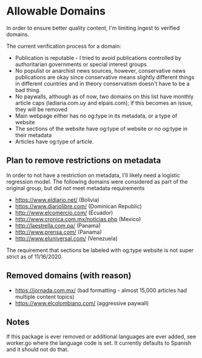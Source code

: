 # Allowable Domains

In order to ensure better quality content, I'm limiting ingest to verified domains.

The current verification process for a domain:
- Publication is reputable - I tried to avoid publications controlled by authoritarian governments or special interest groups
- No populist or anarchist news sources, however, conservative news publications are okay since conservative means slightly different things in different countries and in theory conservatism doesn't have to be a bad thing.
- No paywalls, although as of now, two domains on this list have monthly article caps (ladiaria.com.uy and elpais.com); if this becomes an issue, they will be removed
- Main webpage either has no og:type in its metadata, or a type of website
- The sections of the website have og:type of website or no og:type in their  metadata
- Articles have og:type of article.

## Plan to remove restrictions on metadata

In order to not have a restriction on metadata, I'll likely need a logistic regression model. The following domains were considered as part of the original group, but did not meet metadata requirements

- https://www.eldiario.net/ (Bolivia)
- https://www.diariolibre.com/ (Dominican Republic)
- http://www.elcomercio.com/ (Ecuador)
- http://www.cronica.com.mx/noticias.php (Mexico)
- http://laestrella.com.pa/ (Panama)
- http://www.prensa.com/ (Panama)
- http://www.eluniversal.com/ (Venezuela)

The requirement that sections be labeled with og:type website is not super strict as of 11/16/2020.

## Removed domains (with reason)

- https://jornada.com.mx/ (bad formatting - almost 15,000 articles had multiple content topics)
- https://www.elcolombiano.com/ (aggressive paywall)

## Notes

If this package is ever removed or additional languages are ever added, see worker.go where the language code is set. It currently defaults to Spanish and it should not do that.
